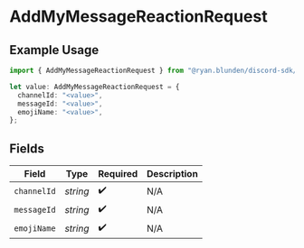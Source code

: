 # AddMyMessageReactionRequest

## Example Usage

```typescript
import { AddMyMessageReactionRequest } from "@ryan.blunden/discord-sdk/models/operations";

let value: AddMyMessageReactionRequest = {
  channelId: "<value>",
  messageId: "<value>",
  emojiName: "<value>",
};
```

## Fields

| Field              | Type               | Required           | Description        |
| ------------------ | ------------------ | ------------------ | ------------------ |
| `channelId`        | *string*           | :heavy_check_mark: | N/A                |
| `messageId`        | *string*           | :heavy_check_mark: | N/A                |
| `emojiName`        | *string*           | :heavy_check_mark: | N/A                |